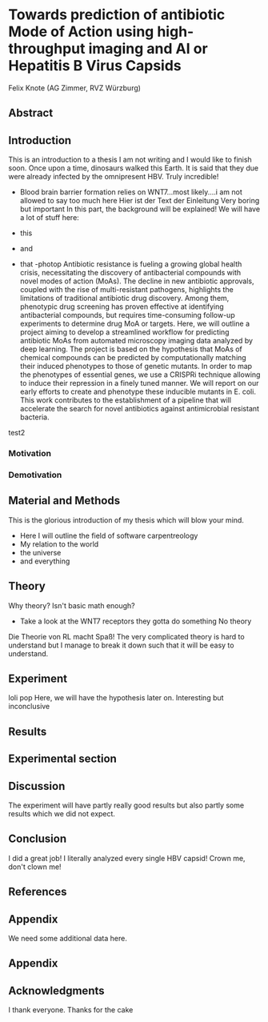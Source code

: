 # Towards prediction of antibiotic Mode of Action using high-throughput imaging and AI or  Hepatitis B Virus Capsids
Felix Knote (AG Zimmer, RVZ Würzburg)

## Abstract

## Introduction
This is an introduction to a thesis I am not writing and I would like to finish soon.
Once upon a time, dinosaurs walked this Earth. It is said that they due were already infected by the omnipresent HBV. Truly incredible!
- Blood brain barrier formation relies on WNT7...most likely....i am not allowed to say too much here
Hier ist der Text der Einleitung
Very boring but important
In this part, the background will be explained!
We will have a lot of stuff here:

- this
- and
- that
-photop
Antibiotic resistance is fueling a growing global health crisis, necessitating the discovery of antibacterial compounds with
novel modes of action (MoAs). The decline in new antibiotic approvals, coupled with the rise of multi-resistant pathogens,
highlights the limitations of traditional antibiotic drug discovery. Among them, phenotypic drug screening has proven effective 
at identifying antibacterial compounds, but requires time-consuming follow-up experiments to determine drug MoA or targets. 
Here, we will outline a project aiming to develop a streamlined workflow for predicting antibiotic MoAs from automated microscopy
imaging data analyzed by deep learning. The project is based on the hypothesis that MoAs of chemical compounds can be predicted 
by computationally matching their induced phenotypes to those of genetic mutants. In order to map the phenotypes of essential 
genes, we use a CRISPRi technique allowing to induce their repression in a finely tuned manner. We will report on our early 
efforts to create and phenotype these inducible mutants in E. coli. This work contributes to the establishment of a pipeline that 
will accelerate the search for novel antibiotics against antimicrobial resistant bacteria.

test2
### Motivation

### Demotivation


## Material and Methods

This is the glorious introduction of my thesis which will blow your mind.

- Here I will outline the field of software carpentreology
- My relation to the world
- the universe
- and everything

## Theory
Why theory? Isn't basic math enough?
- Take a look at the WNT7 receptors they gotta do something 
No theory

Die Theorie von RL macht Spaß!
The very complicated theory is hard to understand but I manage to break it down such that it will be easy to understand.

## Experiment
loli pop
Here, we will have the hypothesis later on.
Interesting but inconclusive

## Results

## Experimental section

## Discussion

The experiment will have partly really good results but also partly some results which we did not expect.

## Conclusion
I did a great job!
I literally analyzed every single HBV capsid! Crown me, don't clown me!

## References

## Appendix
We need some additional data here.

## Appendix

## Acknowledgments
I thank everyone.
Thanks for the cake
